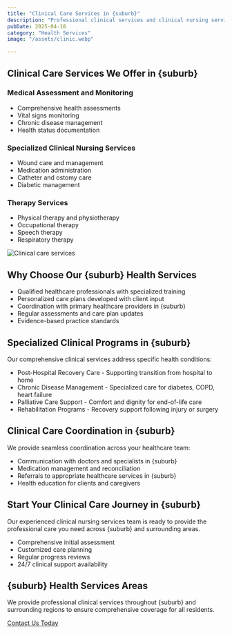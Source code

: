 ```yaml
---
title: "Clinical Care Services in {suburb}"
description: "Professional clinical services and clinical nursing services delivered by qualified healthcare professionals across {suburb}. Comprehensive clinical care and health services tailored to individual needs in a caring environment."
pubDate: 2025-04-18
category: "Health Services"
image: "/assets/clinic.webp"

---
```


## Clinical Care Services We Offer in {suburb}

### Medical Assessment and Monitoring
- Comprehensive health assessments
- Vital signs monitoring
- Chronic disease management
- Health status documentation

### Specialized Clinical Nursing Services
- Wound care and management
- Medication administration
- Catheter and ostomy care
- Diabetic management

### Therapy Services
- Physical therapy and physiotherapy
- Occupational therapy
- Speech therapy
- Respiratory therapy

![Clinical care services](/assets/clinic.webp)

## Why Choose Our {suburb} Health Services
- Qualified healthcare professionals with specialized training
- Personalized care plans developed with client input
- Coordination with primary healthcare providers in {suburb}
- Regular assessments and care plan updates
- Evidence-based practice standards

## Specialized Clinical Programs in {suburb}

Our comprehensive clinical services address specific health conditions:

- Post-Hospital Recovery Care - Supporting transition from hospital to home
- Chronic Disease Management - Specialized care for diabetes, COPD, heart failure
- Palliative Care Support - Comfort and dignity for end-of-life care
- Rehabilitation Programs - Recovery support following injury or surgery

## Clinical Care Coordination in {suburb}

We provide seamless coordination across your healthcare team:

- Communication with doctors and specialists in {suburb}
- Medication management and reconciliation
- Referrals to appropriate healthcare services in {suburb}
- Health education for clients and caregivers

## Start Your Clinical Care Journey in {suburb}

Our experienced clinical nursing services team is ready to provide the professional care you need across {suburb} and surrounding areas.

- Comprehensive initial assessment
- Customized care planning
- Regular progress reviews
- 24/7 clinical support availability

## {suburb} Health Services Areas

We provide professional clinical services throughout {suburb} and surrounding regions to ensure comprehensive coverage for all residents.

[Contact Us Today](/contact)

‍
